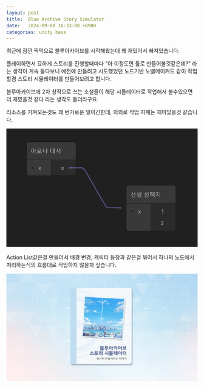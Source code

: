 ```yaml
---
layout: post
title:  Blue Archive Story Simulator
date:   2024-09-08 16:33:08 +0900
categories: unity bass
---
```

최근에 잠깐 찍먹으로 블루아카이브를 시작해봤는데 꽤 재밌어서 빠져있습니다.

플레이하면서 묘하게 스토리를 진행할때마다 "아 이정도면 툴로 만들어볼것같은데?" 라는 생각이 계속 들다보니 예전에 만들려고 시도했었던 노드기반 노벨메이커도 같이 작업할겸 스토리 시뮬레이터를 만들어보려고 합니다.

블루아카이브에 2차 창작으로 쓰는 소설들이 해당 시뮬레이터로 작업해서 볼수있으면 더 재밌을것 같다 라는 생각도 들더라구요.

리소스를 가져오는것도 꽤 번거로운 일이긴한데, 의외로 작업 자체는 재미있을것 같습니다.

![bass](/assets/bass-1/graph.png)

Action List같은걸 만들어서 배경 변경, 캐릭터 등장과 같은걸 묶어서 하나의 노드에서 처리하는식의 흐름대로 작업하지 않을까 싶습니다.

![bass](/assets/bass-1/bass.png)
